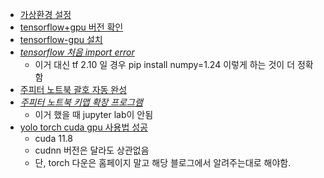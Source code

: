 - [가상환경 설정](https://nate9389.tistory.com/2069)
- [tensorflow+gpu 버전 확인](https://www.tensorflow.org/install/source_windows?hl=ko#tested_build_configurations)
- [tensorflow-gpu 설치](https://hengbokhan.tistory.com/75)
- _[tensorflow 처음 import error](https://stackoverflow.com/questions/72043662/typeerror-unable-to-convert-function-return-value-to-a-python-type-the-signatu)_
  - 이거 대신 tf 2.10 일 경우 pip install numpy=1.24 이렇게 하는 것이 더 정확함
- [주피터 노트북 괄호 자동 완성](https://velog.io/@attractive_minki/Jupyter-notebook-%EC%9E%90%EB%8F%99-%EA%B4%84%ED%98%B8%EB%8B%AB%EA%B8%B0-%EB%94%B0%EC%98%B4%ED%91%9C-%EB%8B%AB%EA%B8%B0-%EC%84%A4%EC%A0%95)
- _[주피터 노트북 키맵 확장 프로그램](https://github.com/ryantam626/jupyterlab_sublime?tab=readme-ov-file)_
  - 이거 했을 때 jupyter lab이 안됨
- [yolo torch cuda gpu 사용법 성공](https://velog.io/@tjdwjdgus99/YOLOv8-%EA%B0%9C%EB%B0%9C%ED%99%98%EA%B2%BD-%EC%84%A4%EC%B9%98-cuda-11.8-cndnn-8.7.0)
  - cuda 11.8
  - cudnn 버전은 달라도 상관없음
  - 단, torch 다운은 홈페이지 말고 해당 블로그에서 알려주는대로 해야함.